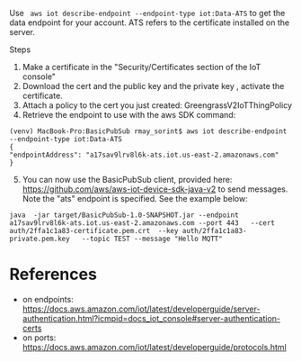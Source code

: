 Use ` aws iot describe-endpoint --endpoint-type iot:Data-ATS` to get the data endpoint for your account.
ATS refers to the certificate installed on the server.

Steps
1. Make a certificate in the "Security/Certificates section of the IoT console"
2. Download the cert and the public key and the private key , activate the certificate.
3. Attach a policy to the cert you just created: GreengrassV2IoTThingPolicy
4. Retrieve the endpoint to use with the aws SDK command: 

```
(venv) MacBook-Pro:BasicPubSub rmay_sorint$ aws iot describe-endpoint --endpoint-type iot:Data-ATS
{
"endpointAddress": "a17sav9lrv8l6k-ats.iot.us-east-2.amazonaws.com"
}
```

5. You can now use the BasicPubSub client, provided here: https://github.com/aws/aws-iot-device-sdk-java-v2 
   to send messages.  Note the "ats" endpoint is  specified.  See the example below:
   
```
java  -jar target/BasicPubSub-1.0-SNAPSHOT.jar --endpoint a17sav9lrv8l6k-ats.iot.us-east-2.amazonaws.com --port 443   --cert auth/2ffa1c1a83-certificate.pem.crt  --key auth/2ffa1c1a83-private.pem.key   --topic TEST --message "Hello MQTT" 
```

# References
- on endpoints: https://docs.aws.amazon.com/iot/latest/developerguide/server-authentication.html?icmpid=docs_iot_console#server-authentication-certs 
- on ports: https://docs.aws.amazon.com/iot/latest/developerguide/protocols.html

